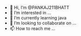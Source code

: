 - 👋 Hi, I’m @PANKAJ211BHATT
- 👀 I’m interested in ... 
- 🌱 I’m currently learning java 
- 💞️ I’m looking to collaborate on ...
- 📫 How to reach me ...

<!---
PANKAJ211BHATT/PANKAJ211BHATT is a ✨ special ✨ repository because its `README.md` (this file) appears on your GitHub profile.
You can click the Preview link to take a look at your changes.
--->
